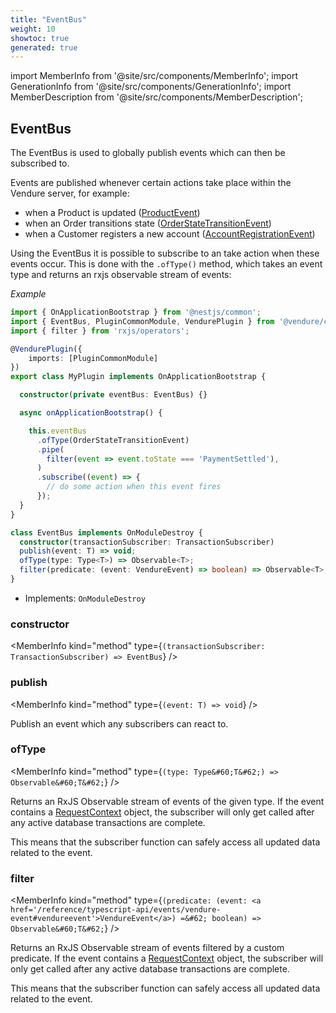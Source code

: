 ```yaml
---
title: "EventBus"
weight: 10
showtoc: true
generated: true
---
```

<!-- This file was generated from the Vendure source. Do not modify. Instead, re-run the "docs:build" script -->
import MemberInfo from '@site/src/components/MemberInfo';
import GenerationInfo from '@site/src/components/GenerationInfo';
import MemberDescription from '@site/src/components/MemberDescription';


## EventBus

<GenerationInfo sourceFile="packages/core/src/event-bus/event-bus.ts" sourceLine="57" packageName="@vendure/core" />

The EventBus is used to globally publish events which can then be subscribed to.

Events are published whenever certain actions take place within the Vendure server, for example:

* when a Product is updated (<a href='/reference/typescript-api/events/event-types#productevent'>ProductEvent</a>)
* when an Order transitions state (<a href='/reference/typescript-api/events/event-types#orderstatetransitionevent'>OrderStateTransitionEvent</a>)
* when a Customer registers a new account (<a href='/reference/typescript-api/events/event-types#accountregistrationevent'>AccountRegistrationEvent</a>)

Using the EventBus it is possible to subscribe to an take action when these events occur.
This is done with the `.ofType()` method, which takes an event type and returns an rxjs observable
stream of events:

*Example*

```ts
import { OnApplicationBootstrap } from '@nestjs/common';
import { EventBus, PluginCommonModule, VendurePlugin } from '@vendure/core';
import { filter } from 'rxjs/operators';

@VendurePlugin({
    imports: [PluginCommonModule]
})
export class MyPlugin implements OnApplicationBootstrap {

  constructor(private eventBus: EventBus) {}

  async onApplicationBootstrap() {

    this.eventBus
      .ofType(OrderStateTransitionEvent)
      .pipe(
        filter(event => event.toState === 'PaymentSettled'),
      )
      .subscribe((event) => {
        // do some action when this event fires
      });
  }
}
```

```ts title="Signature"
class EventBus implements OnModuleDestroy {
  constructor(transactionSubscriber: TransactionSubscriber)
  publish(event: T) => void;
  ofType(type: Type<T>) => Observable<T>;
  filter(predicate: (event: VendureEvent) => boolean) => Observable<T>;
}
```
* Implements: <code>OnModuleDestroy</code>



<div className="members-wrapper">

### constructor

<MemberInfo kind="method" type={`(transactionSubscriber: TransactionSubscriber) => EventBus`}   />


### publish

<MemberInfo kind="method" type={`(event: T) => void`}   />

Publish an event which any subscribers can react to.
### ofType

<MemberInfo kind="method" type={`(type: Type&#60;T&#62;) => Observable&#60;T&#62;`}   />

Returns an RxJS Observable stream of events of the given type.
If the event contains a <a href='/reference/typescript-api/request/request-context#requestcontext'>RequestContext</a> object, the subscriber
will only get called after any active database transactions are complete.

This means that the subscriber function can safely access all updated
data related to the event.
### filter

<MemberInfo kind="method" type={`(predicate: (event: <a href='/reference/typescript-api/events/vendure-event#vendureevent'>VendureEvent</a>) =&#62; boolean) => Observable&#60;T&#62;`}   />

Returns an RxJS Observable stream of events filtered by a custom predicate.
If the event contains a <a href='/reference/typescript-api/request/request-context#requestcontext'>RequestContext</a> object, the subscriber
will only get called after any active database transactions are complete.

This means that the subscriber function can safely access all updated
data related to the event.


</div>
